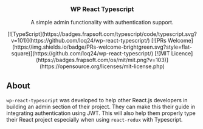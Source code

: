 <h3 align="center">
  WP React Typescript
</h3>

<p align="center">
  A simple admin functionality with authentication support.
</p>

<p align="center">
  [![TypeScript](https://badges.frapsoft.com/typescript/code/typescript.svg?v=101)](https://github.com/loq24/wp-react-typescript/)
  [![PRs Welcome](https://img.shields.io/badge/PRs-welcome-brightgreen.svg?style=flat-square)](https://github.com/loq24/wp-react-typescript/)
  [![MIT Licence](https://badges.frapsoft.com/os/mit/mit.png?v=103)](https://opensource.org/licenses/mit-license.php)
</p>

## About

`wp-react-typescript` was developed to help other React.js developers in building an admin section of their project. They can make this their guide in integrating authentication using JWT. This will also help them properly type their React project especially when using `react-redux` with Typescript.
